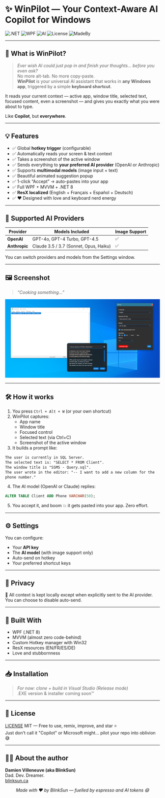 ﻿# ✨ WinPilot — Your Context-Aware AI Copilot for Windows

![.NET](https://img.shields.io/badge/.NET-8.0-blueviolet)
![WPF](https://img.shields.io/badge/WPF-MVVM-darkgreen)
![AI](https://img.shields.io/badge/AI-Multi--Provider-blue)
![License](https://img.shields.io/badge/License-MIT-brightgreen)
![MadeBy](https://img.shields.io/badge/Made%20with%20❤️%20by-BlinkSun-blue)

---

## 🧠 What is WinPilot?

> _Ever wish AI could just pop in and finish your thoughts... before you even ask?_  
> No more alt-tab. No more copy-paste.  
> **WinPilot** is your universal AI assistant that works in **any Windows app**, triggered by a simple **keyboard shortcut**.

It reads your current context — active app, window title, selected text, focused content, even a screenshot — and gives you exactly what you were about to type.

Like **Copilot**, but **everywhere**.

---

## 💡 Features

- ✅ Global **hotkey trigger** (configurable)  
- ✅ Automatically reads your screen & text context  
- ✅ Takes a screenshot of the active window  
- ✅ Sends everything to **your preferred AI provider** (OpenAI or Anthropic)  
- ✅ Supports **multimodal models** (image input + text)  
- ✅ Beautiful animated suggestion popup  
- ✅ 1-click “Accept” → auto-pastes into your app  
- ✅ Full WPF + MVVM + .NET 8  
- ✅ **ResX localized** (English + Français + Español + Deutsch)  
- ✅ ❤️ Designed with love and keyboard nerd energy

---

## 🤖 Supported AI Providers

| Provider   | Models Included                    | Image Support |
|------------|-------------------------------------|----------------|
| **OpenAI** | GPT-4o, GPT-4 Turbo, GPT-4.5        | ✅              |
| **Anthropic** | Claude 3.5 / 3.7 (Sonnet, Opus, Haiku) | ✅              |

You can switch providers and models from the Settings window.

---

## 🖼️ Screenshot

> _“Cooking something...”_

![WinPilot Preview](Assets/winpilot-preview.png)

---

## 🛠 How it works

1. You press `Ctrl + Alt + W` (or your own shortcut)  
2. WinPilot captures:
   - App name
   - Window title
   - Focused control
   - Selected text (via Ctrl+C)
   - Screenshot of the active window  
3. It builds a prompt like:



```
The user is currently in SQL Server.
The selected text is: "SELECT * FROM Client".
The window title is "SSMS - Query.sql".
The user wrote in the editor: "-- I want to add a new column for the phone number."
```

4. The AI model (OpenAI or Claude) replies:

```sql
ALTER TABLE Client ADD Phone VARCHAR(50);
```

5. You accept it, and boom 💥 it gets pasted into your app. Zero effort.

---

## ⚙️ Settings

You can configure:

- Your **API key**
- The **AI model** (with image support only)
- Auto-send on hotkey
- Your preferred shortcut keys

---

## 🔐 Privacy

🧠 All context is kept locally except when explicitly sent to the AI provider.  
You can choose to disable auto-send.

---

## 🔧 Built With

- WPF (.NET 8)
- MVVM (almost zero code-behind)
- Custom Hotkey manager with Win32
- ResX resources (EN/FR/ES/DE)
- Love and stubbornness

---

## 📥 Installation

> _For now: clone + build in Visual Studio (Release mode)_  
> .EXE version & installer coming soon™

---

## 📄 License

[LICENSE](LICENSE) MIT — Free to use, remix, improve, and star ⭐  
Just don't call it "Copilot" or Microsoft might... pilot your repo into oblivion 😅

---

## 👨‍💻 About the author

**Damien Villeneuve (aka BlinkSun)**  
Dad. Dev. Dreamer.  
[blinksun.ca](https://www.blinksun.ca)
</p>

<p align="center">
  <em>Made with ❤️ by BlinkSun — fuelled by espresso and AI tokens 😄</em>
</p>

